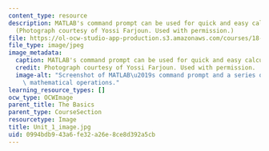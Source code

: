 ```yaml
---
content_type: resource
description: MATLAB's command prompt can be used for quick and easy calculations.
  (Photograph courtesy of Yossi Farjoun. Used with permission.)
file: https://ol-ocw-studio-app-production.s3.amazonaws.com/courses/18-s997-introduction-to-matlab-programming-fall-2011/0994bdb943a6fe32a26e8ce8d392a5cb_Unit_1_image.jpg
file_type: image/jpeg
image_metadata:
  caption: MATLAB's command prompt can be used for quick and easy calculations.
  credit: Photograph courtesy of Yossi Farjoun. Used with permission.
  image-alt: "Screenshot of MATLAB\u2019s command prompt and a series of for basic\
    \ mathematical operations."
learning_resource_types: []
ocw_type: OCWImage
parent_title: The Basics
parent_type: CourseSection
resourcetype: Image
title: Unit_1_image.jpg
uid: 0994bdb9-43a6-fe32-a26e-8ce8d392a5cb
---
```

